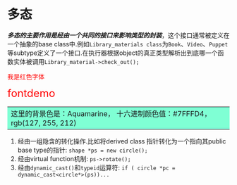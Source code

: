 # 多态
***多态的主要作用是经由一个共同的接口来影响类型的封装***，这个接口通常被定义在一个抽象的base class中.例如`Library_materials class`为`Book`、`Video`、`Puppet`等subtype定义了一个接口.在执行器根据object的真正类型解析出到底哪一个函数实体被调用`Library_material->check_out();`

<font color="#FF0000">我是红色字体</font>
<body><p><font size="5" color="red">fontdemo</font></p></body>
<table><tr><td bgcolor=#7FFFD4>这里的背景色是：Aquamarine，  十六进制颜色值：#7FFFD4， rgb(127, 255, 212)</td></tr></table>

1. 经由一组隐含的转化操作.比如将derived class 指针转化为一个指向其public base type的指针:
        `shape *ps = new circle();`
2. 经由virtual function机制:
        `ps->rotate();`  
3. 经由`dynamic_cast()`和`typeid`运算符:
        `if ( circle *pc = dynamic_cast<circle*>(ps))...`  
